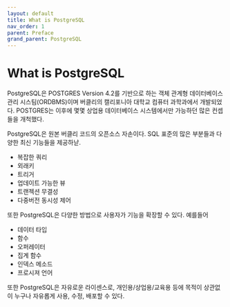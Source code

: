 ```yaml
---
layout: default
title: What is PostgreSQL
nav_order: 1
parent: Preface
grand_parent: PostgreSQL
---
```


# What is PostgreSQL

PostgreSQL은 POSTGRES Version 4.2를 기반으로 하는 객체 관계형 데이터베이스 관리 시스팀(ORDBMS)이며 버클리의 캘리포니아 대학교 컴퓨터 과학과에서 개발되었다. POSTGRES는 이후에 몇몇 상업용 데이터베이스 시스템에서만 가능하던 많은 컨셉들을 개척했다.

PostgreSQL은 원본 버클리 코드의 오픈소스 자손이다. SQL 표준의 많은 부분들과 다양한 최신 기능들을 제공하낟.

* 복잡한 쿼리
* 외래키
* 트리거
* 업데이트 가능한 뷰
* 트랜젝션 무결성
* 다중버전 동시성 제어

또한 PostgreSQL은 다양한 방법으로 사용자가 기능을 확장할 수 있다. 예를들어

* 데이터 타입
* 함수
* 오퍼레이터
* 집계 함수
* 인덱스 메소드
* 프로시져 언어

또한 PostgreSQL은 자유로운 라이센스로, 개인용/상업용/교육용 등에 목적이 상관없이 누구나 자유롭게 사용, 수정, 배포할 수 있다.